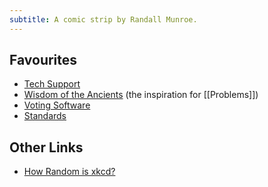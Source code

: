 ```yaml
---
subtitle: A comic strip by Randall Munroe.
---
```

## Favourites

- [Tech Support](https://xkcd.com/806/)
- [Wisdom of the Ancients](https://xkcd.com/979/) (the inspiration for [[Problems]])
- [Voting Software](https://xkcd.com/2030/)
- [Standards](https://xkcd.com/927/)

## Other Links

- [How Random is xkcd?](https://hardmath123.github.io/xkcd-random.html)